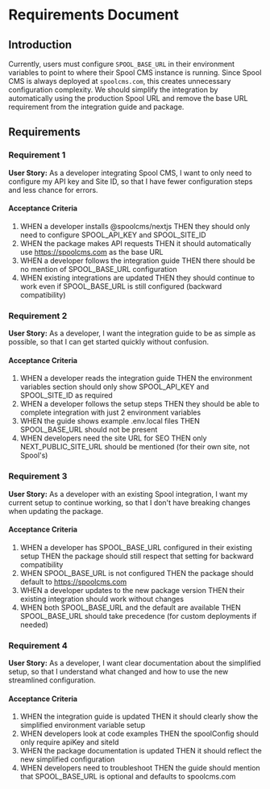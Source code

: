 # Requirements Document

## Introduction

Currently, users must configure `SPOOL_BASE_URL` in their environment variables to point to where their Spool CMS instance is running. Since Spool CMS is always deployed at `spoolcms.com`, this creates unnecessary configuration complexity. We should simplify the integration by automatically using the production Spool URL and remove the base URL requirement from the integration guide and package.

## Requirements

### Requirement 1

**User Story:** As a developer integrating Spool CMS, I want to only need to configure my API key and Site ID, so that I have fewer configuration steps and less chance for errors.

#### Acceptance Criteria

1. WHEN a developer installs @spoolcms/nextjs THEN they should only need to configure SPOOL_API_KEY and SPOOL_SITE_ID
2. WHEN the package makes API requests THEN it should automatically use https://spoolcms.com as the base URL
3. WHEN a developer follows the integration guide THEN there should be no mention of SPOOL_BASE_URL configuration
4. WHEN existing integrations are updated THEN they should continue to work even if SPOOL_BASE_URL is still configured (backward compatibility)

### Requirement 2

**User Story:** As a developer, I want the integration guide to be as simple as possible, so that I can get started quickly without confusion.

#### Acceptance Criteria

1. WHEN a developer reads the integration guide THEN the environment variables section should only show SPOOL_API_KEY and SPOOL_SITE_ID as required
2. WHEN a developer follows the setup steps THEN they should be able to complete integration with just 2 environment variables
3. WHEN the guide shows example .env.local files THEN SPOOL_BASE_URL should not be present
4. WHEN developers need the site URL for SEO THEN only NEXT_PUBLIC_SITE_URL should be mentioned (for their own site, not Spool's)

### Requirement 3

**User Story:** As a developer with an existing Spool integration, I want my current setup to continue working, so that I don't have breaking changes when updating the package.

#### Acceptance Criteria

1. WHEN a developer has SPOOL_BASE_URL configured in their existing setup THEN the package should still respect that setting for backward compatibility
2. WHEN SPOOL_BASE_URL is not configured THEN the package should default to https://spoolcms.com
3. WHEN a developer updates to the new package version THEN their existing integration should work without changes
4. WHEN both SPOOL_BASE_URL and the default are available THEN SPOOL_BASE_URL should take precedence (for custom deployments if needed)

### Requirement 4

**User Story:** As a developer, I want clear documentation about the simplified setup, so that I understand what changed and how to use the new streamlined configuration.

#### Acceptance Criteria

1. WHEN the integration guide is updated THEN it should clearly show the simplified environment variable setup
2. WHEN developers look at code examples THEN the spoolConfig should only require apiKey and siteId
3. WHEN the package documentation is updated THEN it should reflect the new simplified configuration
4. WHEN developers need to troubleshoot THEN the guide should mention that SPOOL_BASE_URL is optional and defaults to spoolcms.com